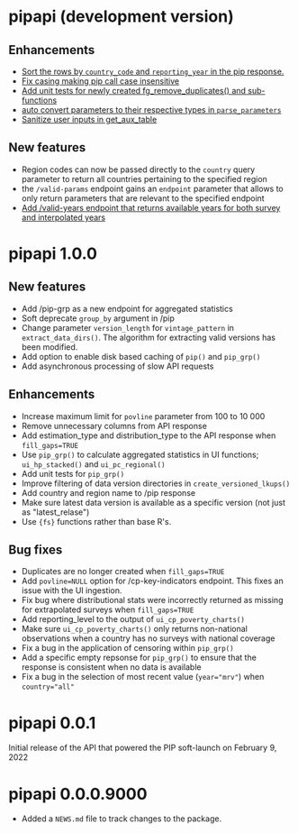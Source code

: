 # pipapi (development version)

## Enhancements
- [Sort the rows by `country_code` and `reporting_year` in the pip response.](https://github.com/PIP-Technical-Team/pipapi/issues/248)
- [Fix casing making pip call case insensitive](https://github.com/PIP-Technical-Team/pipapi/issues/120)
- [Add unit tests for newly created fg_remove_duplicates() and sub-functions](https://github.com/PIP-Technical-Team/pipapi/issues/226)
- [auto convert parameters to their respective types in `parse_parameters`](https://github.com/PIP-Technical-Team/pipapi/issues/241)
- [Sanitize user inputs in get_aux_table](https://github.com/PIP-Technical-Team/pipapi/issues/259)

## New features
- Region codes can now be passed directly to the `country` query parameter to 
return all countries pertaining to the specified region
- the `/valid-params` endpoint gains an `endpoint` parameter that allows to only
return parameters that are relevant to the specified endpoint
- [Add /valid-years endpoint that returns available years for both survey and 
interpolated years](https://github.com/PIP-Technical-Team/pipapi/issues/182)

# pipapi 1.0.0

## New features

- Add /pip-grp as a new endpoint for aggregated statistics
- Soft deprecate `group_by` argument in /pip
- Change parameter `version_length` for `vintage_pattern` in `extract_data_dirs()`. The algorithm for extracting valid versions has been modified. 
- Add option to enable disk based caching of `pip()` and `pip_grp()`
- Add asynchronous processing of slow API requests
 
## Enhancements

- Increase maximum limit for `povline` parameter from 100 to 10 000
- Remove unnecessary columns from API response
- Add estimation_type and distribution_type to the API response when `fill_gaps=TRUE`
- Use `pip_grp()` to calculate aggregated statistics in UI functions; `ui_hp_stacked()` and `ui_pc_regional()`
- Add unit tests for `pip_grp()`
- Improve filtering of data version directories in `create_versioned_lkups()` 
- Add country and region name to /pip response 
- Make sure latest data version is available as a specific version (not just as "latest_relase")
- Use `{fs}` functions rather than base R's. 

## Bug fixes

- Duplicates are no longer created when `fill_gaps=TRUE`
- Add `povline=NULL` option for /cp-key-indicators endpoint. This fixes an issue with the UI ingestion.
- Fix bug where distributional stats were incorrectly returned as missing for extrapolated surveys when `fill_gaps=TRUE`
- Add reporting_level to the output of `ui_cp_poverty_charts()`
- Make sure `ui_cp_poverty_charts()` only returns non-national observations when a country has no surveys with national coverage
- Fix a bug in the application of censoring within `pip_grp()`
- Add a specific empty repsonse for `pip_grp()` to ensure that the response is consistent when no data is available
- Fix a bug in the selection of most recent value (`year="mrv"`) when `country="all"`

# pipapi 0.0.1

Initial release of the API that powered the PIP soft-launch on February 9, 2022

# pipapi 0.0.0.9000

* Added a `NEWS.md` file to track changes to the package.
